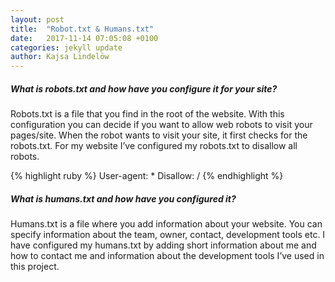```yaml
---
layout: post
title:  "Robot.txt & Humans.txt"
date:   2017-11-14 07:05:08 +0100
categories: jekyll update
author: Kajsa Lindelöw
---
```

##### What is robots.txt and how have you configure it for your site?

Robots.txt is a file that you find in the root of the website. With this configuration you can decide if you want to allow web robots to visit your pages/site. When the robot wants to visit your site, it first checks for the robots.txt. For my website I’ve configured my robots.txt to disallow all robots. 


{% highlight ruby %}
User-agent: *
Disallow: /
{% endhighlight %}


##### What is humans.txt and how have you configured it?
Humans.txt is a file where you add information about your website. You can specify information about the team, owner, contact, development tools etc. I have configured my humans.txt by adding short information about me and how to contact me and information about the development tools I’ve used in this project.
